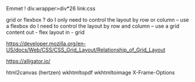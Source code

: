 Emmet
!
div.wrapper>div*26
link:css


grid or flexbox ?
do I only need to control the layout by row or column – use a flexbox
do I need to control the layout by row and column – use a grid
content out - flex
layout in - grid

https://developer.mozilla.org/en-US/docs/Web/CSS/CSS_Grid_Layout/Relationship_of_Grid_Layout

https://alligator.io/

html2canvas (hertzen)
wkhtmltopdf
wkhtmltoimage
X-Frame-Options
